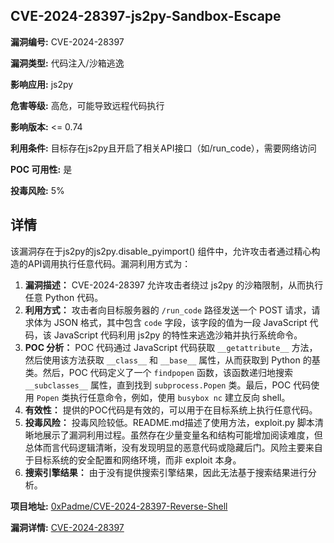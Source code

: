 ## CVE-2024-28397-js2py-Sandbox-Escape

**漏洞编号:** CVE-2024-28397

**漏洞类型:** 代码注入/沙箱逃逸

**影响应用:** js2py

**危害等级:** 高危，可能导致远程代码执行

**影响版本:** <= 0.74

**利用条件:** 目标存在js2py且开启了相关API接口（如/run_code），需要网络访问

**POC 可用性:** 是

**投毒风险:** 5%

## 详情

该漏洞存在于js2py的js2py.disable_pyimport() 组件中，允许攻击者通过精心构造的API调用执行任意代码。漏洞利用方式为：

1.  **漏洞描述：** CVE-2024-28397 允许攻击者绕过 js2py 的沙箱限制，从而执行任意 Python 代码。
2.  **利用方式：** 攻击者向目标服务器的 `/run_code` 路径发送一个 POST 请求，请求体为 JSON 格式，其中包含 `code` 字段，该字段的值为一段 JavaScript 代码，该 JavaScript 代码利用 js2py 的特性来逃逸沙箱并执行系统命令。
3.  **POC 分析：**  POC 代码通过 JavaScript 代码获取 `__getattribute__` 方法，然后使用该方法获取 `__class__` 和 `__base__` 属性，从而获取到 Python 的基类。然后，POC 代码定义了一个 `findpopen` 函数，该函数递归地搜索 `__subclasses__` 属性，直到找到 `subprocess.Popen` 类。最后，POC 代码使用 `Popen` 类执行任意命令，例如，使用 `busybox nc` 建立反向 shell。
4.  **有效性：**  提供的POC代码是有效的，可以用于在目标系统上执行任意代码。
5.  **投毒风险：** 投毒风险较低。README.md描述了使用方法，exploit.py 脚本清晰地展示了漏洞利用过程。虽然存在少量变量名和结构可能增加阅读难度，但总体而言代码逻辑清晰，没有发现明显的恶意代码或隐藏后门。风险主要来自于目标系统的安全配置和网络环境，而非 exploit 本身。
6.  **搜索引擎结果：** 由于没有提供搜索引擎结果，因此无法基于搜索结果进行分析。


**项目地址:** [0xPadme/CVE-2024-28397-Reverse-Shell](https://github.com/0xPadme/CVE-2024-28397-Reverse-Shell)

**漏洞详情:** [CVE-2024-28397](https://nvd.nist.gov/vuln/detail/CVE-2024-28397)